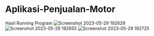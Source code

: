 # Aplikasi-Penjualan-Motor
Hasil Running Program
![Screenshot 2023-05-29 192629](https://github.com/Nicolauzzz/Aplikasi-Penjualan-Motor/assets/129579744/f9580622-3663-4c91-94f6-2ee808669a3b)
![Screenshot 2023-05-29 192655](https://github.com/Nicolauzzz/Aplikasi-Penjualan-Motor/assets/129579744/bf680fd4-d460-4561-94f6-87793f7d1272)
![Screenshot 2023-05-29 192725](https://github.com/Nicolauzzz/Aplikasi-Penjualan-Motor/assets/129579744/f4eef7c7-9110-4d2f-a90a-a53458a3572a)
